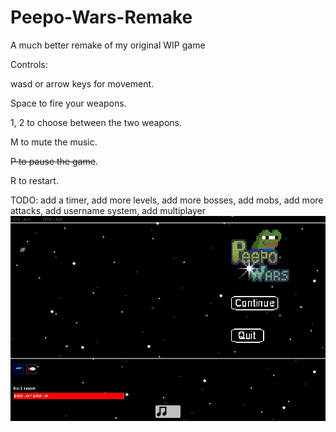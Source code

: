# Peepo-Wars-Remake
A much better remake of my original WIP game

Controls:

wasd or arrow keys for movement.

Space to fire your weapons.

1, 2 to choose between the two weapons.

M to mute the music.

~~P to pause the game~~.

R to restart.

TODO:
add a timer,
add more levels,
add more bosses,
add mobs,
add more attacks,
add username system,
add multiplayer
![](gamePreview.gif)
